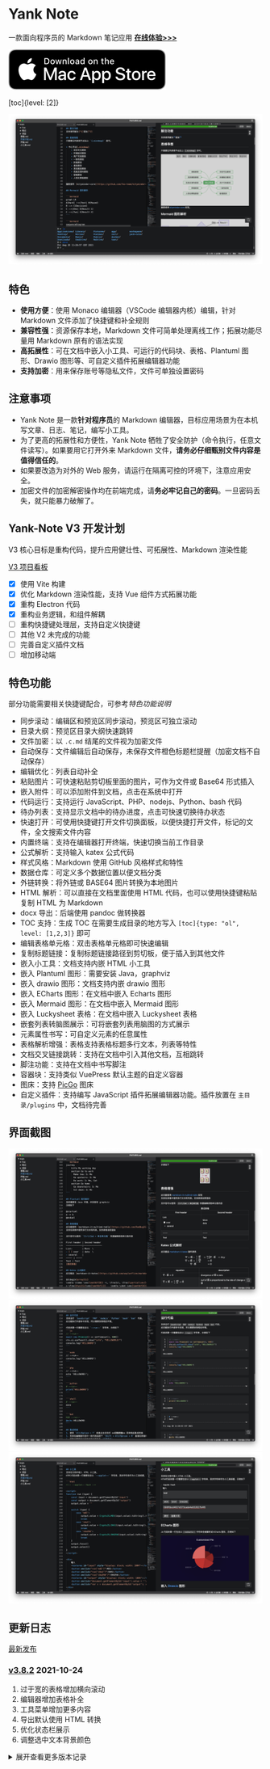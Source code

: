 # Yank Note

一款面向程序员的 Markdown 笔记应用 **[在线体验>>>](https://yn-phi.vercel.app/)**

[![Download](./help/mas_en.svg?.inline)](https://apps.apple.com/cn/app/yank-note/id1551528618)

[toc]{level: [2]}

![截图](./help/1.png)

## 特色

- **使用方便**：使用 Monaco 编辑器（VSCode 编辑器内核）编辑，针对 Markdown 文件添加了快捷键和补全规则
- **兼容性强**：资源保存本地，Markdown 文件可简单处理离线工作；拓展功能尽量用 Markdown 原有的语法实现
- **高拓展性**：可在文档中嵌入小工具、可运行的代码块、表格、Plantuml 图形、Drawio 图形等、可自定义插件拓展编辑器功能
- **支持加密**：用来保存账号等隐私文件，文件可单独设置密码

## 注意事项

- Yank Note 是一款**针对程序员**的 Markdown 编辑器，目标应用场景为在本机写文章、日志、笔记，编写小工具。
- 为了更高的拓展性和方便性，Yank Note 牺牲了安全防护（命令执行，任意文件读写）。如果要用它打开外来 Markdown 文件，**请务必仔细甄别文件内容是值得信任的**。
- 如果要改造为对外的 Web 服务，请运行在隔离可控的环境下，注意应用安全。
- 加密文件的加密解密操作均在前端完成，请**务必牢记自己的密码**。一旦密码丢失，就只能暴力破解了。

## Yank-Note V3 开发计划

V3 核心目标是重构代码，提升应用健壮性、可拓展性、Markdown 渲染性能

[V3 项目看板](https://github.com/purocean/yn/projects/5)

- [x] 使用 Vite 构建
- [x] 优化 Markdown 渲染性能，支持 Vue 组件方式拓展功能
- [x] 重构 Electron 代码
- [x] 重构业务逻辑，和组件解耦
- [ ] 重构快捷键处理层，支持自定义快捷键
- [ ] 其他 V2 未完成的功能
- [ ] 完善自定义插件文档
- [ ] 增加移动端

## 特色功能

部分功能需要相关快捷键配合，可参考*特色功能说明*

- 同步滚动：编辑区和预览区同步滚动，预览区可独立滚动
- 目录大纲：预览区目录大纲快速跳转
- 文件加密：以 `.c.md` 结尾的文件视为加密文件
- 自动保存：文件编辑后自动保存，未保存文件橙色标题栏提醒（加密文档不自动保存）
- 编辑优化：列表自动补全
- 粘贴图片：可快速粘贴剪切板里面的图片，可作为文件或 Base64 形式插入
- 嵌入附件：可以添加附件到文档，点击在系统中打开
- 代码运行：支持运行 JavaScript、PHP、nodejs、Python、bash 代码
- 待办列表：支持显示文档中的待办进度，点击可快速切换待办状态
- 快速打开：可使用快捷键打开文件切换面板，以便快捷打开文件，标记的文件，全文搜索文件内容
- 内置终端：支持在编辑器打开终端，快速切换当前工作目录
- 公式解析：支持输入 katex 公式代码
- 样式风格：Markdown 使用 GitHub 风格样式和特性
- 数据仓库：可定义多个数据位置以便文档分类
- 外链转换：将外链或 BASE64 图片转换为本地图片
- HTML 解析：可以直接在文档里面使用 HTML 代码，也可以使用快捷键粘贴复制 HTML 为 Markdown
- docx 导出：后端使用 pandoc 做转换器
- TOC 支持：生成 TOC 在需要生成目录的地方写入 `[toc]{type: "ol", level: [1,2,3]}` 即可
- 编辑表格单元格：双击表格单元格即可快速编辑
- 复制标题链接：复制标题链接路径到剪切板，便于插入到其他文件
- 嵌入小工具：文档支持内嵌 HTML 小工具
- 嵌入 Plantuml 图形：需要安装 Java，graphviz
- 嵌入 drawio 图形：文档支持内嵌 drawio 图形
- 嵌入 ECharts 图形：在文档中嵌入 Echarts 图形
- 嵌入 Mermaid 图形：在文档中嵌入 Mermaid 图形
- 嵌入 Luckysheet 表格：在文档中嵌入 Luckysheet 表格
- 嵌套列表转脑图展示：可将嵌套列表用脑图的方式展示
- 元素属性书写：可自定义元素的任意属性
- 表格解析增强：表格支持表格标题多行文本，列表等特性
- 文档交叉链接跳转：支持在文档中引入其他文档，互相跳转
- 脚注功能：支持在文档中书写脚注
- 容器块：支持类似 VuePress 默认主题的自定义容器
- 图床：支持 [PicGo](https://picgo.github.io/PicGo-Doc/) 图床
- 自定义插件：支持编写 JavaScript 插件拓展编辑器功能。插件放置在 `主目录/plugins` 中，文档待完善

## 界面截图

![截图](./help/2.png)
![截图](./help/3.png)
![截图](./help/4.png)

## 更新日志

[最新发布](https://github.com/purocean/yn/releases)

### [v3.8.2](https://github.com/purocean/yn/releases/tag/v3.8.2) 2021-10-24
1. 过于宽的表格增加横向滚动
2. 编辑器增加表格补全
3. 工具菜单增加更多内容
4. 导出默认使用 HTML 转换
5. 优化状态栏展示
6. 调整选中文本背景颜色

<details>
<summary>展开查看更多版本记录</summary>

### [v3.8.0](https://github.com/purocean/yn/releases/tag/v3.8.0) 2021-10-23
1. 增加 PicGo 图床支持
2. 文档没有目录时候隐藏目录按钮
3. 微调界面样式
4. 插件开发：`ctx` 增加 `lib`，可以使用一些安装的 npm 模块
5. 插件开发：新增临时文件接口
6. 插件开发：增加 `ON_PASTE_IMAGE` 钩子事件，用以拦截粘贴图片行为

### [v3.7.1](https://github.com/purocean/yn/releases/tag/v3.7.1) 2021-10-21
1. 新增自定义容器块功能
2. 预览界面目录新增固定按钮
3. 终端优化：新增收起按钮、状态栏新增快速切换终端按钮
4. 上传附件和图片功能优化：增加多选、文件名保留原始文件名、路径增加 `./`
5. 快捷键说明放置在单独文档

### [v3.6.9](https://github.com/purocean/yn/releases/tag/v3.6.9) 2021-10-13
1. 微调样式

### [v3.6.8](https://github.com/purocean/yn/releases/tag/v3.6.8) 2021-09-30
1. 新增自定义图片尺寸功能
2. 链接图标不使用背景方式，便于打印
3. 微调样式

### [v3.6.7](https://github.com/purocean/yn/releases/tag/v3.6.7) 2021-09-18
1. 优化链接图标
2. 优化省略协议的链接解析
3. HTML 解析支持多行注释

### [v3.6.5](https://github.com/purocean/yn/releases/tag/v3.6.5) 2021-09-16
1. 调整强制插入新行快捷键
2. 外部链接增加小图标
3. 修复表格鼠标悬停样式问题

### [v3.6.4](https://github.com/purocean/yn/releases/tag/v3.6.4) 2021-09-09
1. 调整脚注展示
2. 修复目录动画闪烁问题
3. 修复终端中执行退出判定

### [v3.6.2](https://github.com/purocean/yn/releases/tag/v3.6.2) 2021-09-08
1. 增加复制代码块按钮
2. 增加清空代码运行结果按钮
3. 标题锚点不再增加 `h-` 前缀
4. 微调 UI

### [v3.6.1](https://github.com/purocean/yn/releases/tag/v3.6.1) 2021-09-06
1. 导出功能支持使用 Markdown 直接转换
2. Chrome 93 固定强调色
3. 优化输入建议

### [v3.6.0](https://github.com/purocean/yn/releases/tag/v3.6.0) 2021-09-01
1. 增强导出功能，支持导出多种格式

### [v3.5.7](https://github.com/purocean/yn/releases/tag/v3.5.7) 2021-08-26
1. 微调界面配色
2. 插件目录下的文件现在可以被访问
3. 编辑器上下文菜单增加粘贴相关功能
4. 优化内置终端语言判断和路径解析逻辑

### [v3.5.6](https://github.com/purocean/yn/releases/tag/v3.5.6) 2021-08-20
1. 微调界面配色
2. 在内存中缓存代码运行结果

### [v3.5.5](https://github.com/purocean/yn/releases/tag/v3.5.5) 2021-08-18
1. 微调界面配色
2. 图片支持行内模式展示

### [v3.5.3](https://github.com/purocean/yn/releases/tag/v3.5.3) 2021-08-15
1. 修复点击配置菜单不工作问题
2. 修复一些 UI 展示问题
3. 优化一些交互体验

### [v3.5.2](https://github.com/purocean/yn/releases/tag/v3.5.2) 2021-08-06
1. 浏览器中使用时候隐藏标题栏
2. 文档标签增加状态指示
4. 修复保存加密文件取消输入密码内容被还原问题
3. 修复一些 UI 展示问题
5. 优化一些交互体验

### [v3.5.1](https://github.com/purocean/yn/releases/tag/v3.5.1) 2021-08-05
1. 调整界面基础字体为系统字体
2. 增加单独保存预览窗口滚动条位置
3. drawio 图形增加重载按钮
4. 修复复制标题链接有可能丢失 / 问题
5. 修复演示模式预览图片按 Esc 退出演示模式问题
6. 修复 drawio 网络慢的时候不能调整高度问题
7. 修复某些情况下切换演示模式页面样式不正确问题

### [v3.5.0](https://github.com/purocean/yn/releases/tag/v3.5.0) 2021-08-03
1. 新增导航菜单，前进后退功能
2. 优化预览模式点击交互

### [v3.4.2](https://github.com/purocean/yn/releases/tag/v3.4.2) 2021-08-02
1. 修复表格行号展示
2. 修复 Esc 快捷键冲突问题
3. 调整 macOS 上快捷键展示

### [v3.4.1](https://github.com/purocean/yn/releases/tag/v3.4.1) 2021-08-01
1. 新增演示模式
2. 新增隐藏编辑器功能
3. 优化状态栏菜单展示

### [v3.3.7](https://github.com/purocean/yn/releases/tag/v3.3.7) 2021-07-19
1. 修复帮助菜单不工作问题
2. 修复工具转换外链图片菜单不工作问题

### [v3.3.6](https://github.com/purocean/yn/releases/tag/v3.3.6) 2021-07-16
1. 微调样式
2. 修复快捷键相关问题

### [v3.3.5](https://github.com/purocean/yn/releases/tag/v3.3.5) 2021-07-14
1. 微调样式
2. 图片预览去掉播放按钮
3. 修复 Safari 不能打开嵌入页面问题
4. 修复对话框输入框意外触发确认问题

### [v3.3.4](https://github.com/purocean/yn/releases/tag/v3.3.4) 2021-07-13
1. 修复终端主题不正确和不能正确初始化问题
2. 修复终端不能正确初始化问题
3. 修复表格不能插入图表问题

### [v3.3.3](https://github.com/purocean/yn/releases/tag/v3.3.3) 2021-07-13
1. 嵌入文档表格增加统计栏
2. 修复表格保存校验问题
3. 修复标签颜色不正确问题

### [v3.3.2](https://github.com/purocean/yn/releases/tag/v3.3.2) 2021-07-13
1. 增加浅色主题
2. 增加 Luckysheet 表格嵌入
3. 优化应用窗口使用体验

### [v3.2.2](https://github.com/purocean/yn/releases/tag/v3.2.2) 2021-07-09
1. 优化文件切换体验，降低闪烁
2. HTML 小工具增加 ctx
3. 修复在终端中运行代码快捷键不正确
4. 修复本文档调整锚点不工作问题

### [v3.2.1](https://github.com/purocean/yn/releases/tag/v3.2.1) 2021-07-08
1. 运行代码功能支持运行浏览器 JS 代码
2. 修正 Windows 更新报错问题
3. 修复编辑器菜单“终端运行”菜单行为
4. 调整标题仓库名展示位置

### [v3.2.0](https://github.com/purocean/yn/releases/tag/v3.2.0) 2021-07-08
1. 编辑器增加右键菜单
2. 增加 Markdown 语法补全
3. 修复 Mermaid 图形编辑不能及时更新问题
4. 插件可拓展 Monaco Editor 功能
5. 重构编辑器相关代码

### [v3.1.2](https://github.com/purocean/yn/releases/tag/v3.1.2) 2021-07-06
1. 插件 ctx 新增 api 接口
2. 调整运行代码样式

### [v3.1.1](https://github.com/purocean/yn/releases/tag/v3.1.1) 2021-07-05
1. 增加图片预览功能

### [v3.1.0](https://github.com/purocean/yn/releases/tag/v3.1.0) 2021-07-05
1. 增加转换文档的提示
2. 调整标题栏文件保存状态展示
3. 重构业务逻辑，和组件解耦

### [v3.0.3](https://github.com/purocean/yn/releases/tag/v3.0.3) 2021-06-30
1. 优化添加仓库交互

### [v3.0.2](https://github.com/purocean/yn/releases/tag/v3.0.2) 2021-06-28
1. 调整标题保存状态
2. 修复可能不能打开终端问题

### [v3.0.1](https://github.com/purocean/yn/releases/tag/v3.0.1) 2021-06-27
1. 修复 Electron Scheme 模式下可能上传文件不成功问题

### [v3.0.0](https://github.com/purocean/yn/releases/tag/v3.0.0) 2021-06-27
1. 大幅优化 Markdown 渲染性能，编辑更流畅
2. 修复部分遗留问题，增强 Katex 公式渲染，文件相对路径解析
3. 新增工具菜单
4. 修复 Ubuntu 上不展示应用图标问题

### [v2.9.10](https://github.com/purocean/yn/releases/tag/v2.9.10) 2021-06-16
1. 增加双击编辑表格单元格功能

### [v2.9.9](https://github.com/purocean/yn/releases/tag/v2.9.9) 2021-06-10
1. 修复 Scheme 模式下终端不能使用问题

### [v2.9.8](https://github.com/purocean/yn/releases/tag/v2.9.8) 2021-06-10
1. 应用中打开页面增加 Scheme 模式

### [v2.9.7](https://github.com/purocean/yn/releases/tag/v2.9.7) 2021-06-09
1. 修复在终端中打开路径错误问题

### [v2.9.6](https://github.com/purocean/yn/releases/tag/v2.9.6) 2021-06-07
1. 修正 macOS 更新升级问题

### [v2.9.5](https://github.com/purocean/yn/releases/tag/v2.9.5) 2021-06-07
1. 新增窗口应用菜单
2. 增加添加仓库提示，弃用默认仓库

### [v2.9.4](https://github.com/purocean/yn/releases/tag/v2.9.4) 2021-06-06
1. 优化 macOS 上标题栏使用体验
2. 更换 macOS 应用图标

### [v2.9.3](https://github.com/purocean/yn/releases/tag/v2.9.3) 2021-06-04
1. 关闭全部标签时候，忽略固定的标签
2. 修正某些情况下标签排序不正确问题

### [v2.9.2](https://github.com/purocean/yn/releases/tag/v2.9.2) 2021-06-03
1. 新增固定标签页功能

### [v2.9.1](https://github.com/purocean/yn/releases/tag/v2.9.1) 2021-06-02
1. 新增脑图保留上次使用布局
2. 修正 macOS 更新升级错误问题

### [v2.9.0](https://github.com/purocean/yn/releases/tag/v2.9.0) 2021-05-29
1. 新增设置面板，更方便添加仓库
2. 微调部分控件的颜色和动画速度

### [v2.8.3](https://github.com/purocean/yn/releases/tag/v2.8.3) 2021-05-29
1. 修正长时间运行后静态文件不能访问问题
2. 修正应用选中文字颜色不正确问题
3. 应用增加编辑菜单，以支持 macOS 上的复制粘贴快捷键
4. 微调滚动条样式

### [v2.8.2](https://github.com/purocean/yn/releases/tag/v2.8.2) 2021-05-09
1. 修正快捷键判断问题
2. 升级 Electron 版本到 11.4.5

### [v2.8.1](https://github.com/purocean/yn/releases/tag/v2.8.1) 2021-04-28
1. 修正目录树菜单不正确问题
2. 修正状态栏菜单无子菜单不能点击问题

### [v2.8.0](https://github.com/purocean/yn/releases/tag/v2.8.0) 2021-04-27
1. 增加自定义插件功能
2. 微调窗口管理逻辑

### [v2.7.2](https://github.com/purocean/yn/releases/tag/v2.7.2) 2021-04-09
1. 优化 macOS 上的窗口体验

### [v2.7.1](https://github.com/purocean/yn/releases/tag/v2.7.1) 2021-04-08
1. 升级 Electron 到 11.4.2
2. 增加 Mac arm64 打包

### [v2.6.1](https://github.com/purocean/yn/releases/tag/v2.6.1) 2021-03-04
1. 修正一点界面问题
2. 调整 macOS 升级逻辑

### [v2.6.0](https://github.com/purocean/yn/releases/tag/v2.6.0) 2021-03-04
1. 内部功能插件化，增强拓展性
2. 微调界面样式
3. 修复复制代码快捷键不正确问题

### [v2.5.5](https://github.com/purocean/yn/releases/tag/v2.5.5) 2021-02-03
1. 调整预览文字选择颜色

### [v2.5.4](https://github.com/purocean/yn/releases/tag/v2.5.4) 2021-01-31
1. 调整 macOS 上应用边框样式
2. macOS 打包增加签名公证
3. 调整打包流程
4. 替换 plantuml 库

### [v2.5.1](https://github.com/purocean/yn/releases/tag/v2.5.1) 2021-01-17
1. 支持 macOS
2. 调整部分快捷键

### [v2.4.11](https://github.com/purocean/yn/releases/tag/v2.4.11) 2020-12-21
1. 修复不能导出 docx 问题
2. 修复大纲目录高度不正确

### [v2.4.10](https://github.com/purocean/yn/releases/tag/v2.4.10) 2020-12-16
1. 优化脑图使用体验

### [v2.4.9](https://github.com/purocean/yn/releases/tag/v2.4.9) 2020-12-15
1. 增加大纲列表脑图展示功能

### [v2.4.7](https://github.com/purocean/yn/releases/tag/v2.4.7) 2020-12-02
1. 修复编辑表格跨列单元格问题

### [v2.4.6](https://github.com/purocean/yn/releases/tag/v2.4.6) 2020-11-26
1. 增加编辑单元格内容功能

### [v2.4.5](https://github.com/purocean/yn/releases/tag/v2.4.5) 2020-11-26
1. 移除代码表格的悬停样式

### [v2.4.4](https://github.com/purocean/yn/releases/tag/v2.4.4) 2020-11-25
1. 更改 TOC 标号样式

### [v2.4.3](https://github.com/purocean/yn/releases/tag/v2.4.3) 2020-11-25
1. 表格新增悬停样式：行号，突出当前行

### [v2.4.2](https://github.com/purocean/yn/releases/tag/v2.4.2) 2020-11-20
1. 新增同步渲染按钮
2. 调整打印样式

### [v2.4.1](https://github.com/purocean/yn/releases/tag/v2.4.1) 2020-10-27
1. 在 Electron 环境中开启缩放页面功能

### [v2.4.0](https://github.com/purocean/yn/releases/tag/v2.4.0) 2020-10-26
1. Vue 框架升级到 3.0
2. 升级 Electron 版本
3. 升级前端依赖，更好的支持 Mermaid 图形

### [v2.3.8](https://github.com/purocean/yn/releases/tag/v2.3.8) 2020-09-01
1. 增加开机自动启动功能

### [v2.3.7](https://github.com/purocean/yn/releases/tag/v2.3.7) 2020-08-03
1. 优化预览鼠标事件响应

### [v2.3.6](https://github.com/purocean/yn/releases/tag/v2.3.6) 2020-06-30
1. 升级 Electron 到 9.0.5

### [v2.3.5](https://github.com/purocean/yn/releases/tag/v2.3.5) 2020-06-29
1. 增加脚注功能

### [v2.3.4](https://github.com/purocean/yn/releases/tag/v2.3.4) 2020-06-28
1. 优化图片相对链接解析
2. 优化转换外链图片为本地图片功能

### [v2.3.3](https://github.com/purocean/yn/releases/tag/v2.3.3) 2020-06-11
1. 修正标题过长导致大纲目录样式异常

### [v2.3.2](https://github.com/purocean/yn/releases/tag/v2.3.2) 2020-04-27
1. 调整启动命令行参数

### [v2.3.1](https://github.com/purocean/yn/releases/tag/v2.3.1) 2020-04-27
1. 增加配置监听端口命令行参数 `--port=8080`

### [v2.3.0](https://github.com/purocean/yn/releases/tag/v2.3.0) 2020-04-27
1. 增加启动命令行参数

### [v2.2.11](https://github.com/purocean/yn/releases/tag/v2.2.11) 2020-04-20
1. Drawio 文件渲染增加翻页按钮

### [v2.2.10](https://github.com/purocean/yn/releases/tag/v2.2.10) 2020-04-07
1. 新增粘贴图片为 Base64 形式快捷键 `Ctrl + B + V`
2. 更改粘贴富文本为 Markdown 快捷键为 `Ctrl + M + V`

### [v2.2.9](https://github.com/purocean/yn/releases/tag/v2.2.9) 2020-03-17
1. 修复公式解析问题

### [v2.2.8](https://github.com/purocean/yn/releases/tag/v2.2.8) 2020-03-13
1. 增加切换编辑器标签快捷键 `Ctrl + Alt + Left/Right`

### [v2.2.7](https://github.com/purocean/yn/releases/tag/v2.2.7) 2020-01-19
1. 调整渲染的表格宽度

### [v2.2.6](https://github.com/purocean/yn/releases/tag/v2.2.6) 2020-01-16
1. 修复插入文档名称问题

### [v2.2.5](https://github.com/purocean/yn/releases/tag/v2.2.5) 2020-01-14
1. 修复 frontend yarn.lock 问题

### [v2.2.4](https://github.com/purocean/yn/releases/tag/v2.2.4) 2020-01-14
1. 修复 frontend yarn.lock 问题

### [v2.2.3](https://github.com/purocean/yn/releases/tag/v2.2.3) 2020-01-13
1. 增加复制行内代码功能

### [v2.2.2](https://github.com/purocean/yn/releases/tag/v2.2.2) 2019-12-27
1. 修复快速打开面板小问题

### [v2.2.1](https://github.com/purocean/yn/releases/tag/v2.2.1) 2019-12-26
1. 修复跳转中文路径处理
1. 优化插入文档文件链接

### [v2.2.0](https://github.com/purocean/yn/releases/tag/v2.2.0) 2019-12-25
1. 增加文档之间跳转功能
1. 增加复制文档标题链接功能
1. 调整文档插入选择面板
1. 修复高分辨率下目录树箭头消失问题

### [v2.1.1](https://github.com/purocean/yn/releases/tag/v2.1.1) 2019-12-24
1. 增加在当前目录创建文件菜单
1. 限制快捷跳转列表数量以提高性能
1. 标题栏最大化窗口后移除尺寸调节

### [v2.1.0](https://github.com/purocean/yn/releases/tag/v2.1.0) 2019-11-29
1. 增加多标签同时打开多个文件

### [v2.0.2](https://github.com/purocean/yn/releases/tag/v2.0.2) 2019-11-21
1. 修复相对链接解析
1. 图片增加背景色便于透明图片的阅读

### [v2.0.1](https://github.com/purocean/yn/releases/tag/v2.0.1) 2019-11-20
1. 增加 2.0 计划
1. Electron 打包
1. 增加 HTML 小工具渲染
1. 增加特色功能说明和示例
1. 目录树自动定位文件
1. 目录树增加右键菜单
1. 目录树和集成终端增加拖动调整尺寸功能
1. 使用自定义 UI 控件代替浏览器阻塞性弹出框，优化界面样式，提升交互体验
1. 默认仓库数据和配置改为在 `<home>/yank-note` 下保存
1. 重构前端代码便于拓展
1. 前端重构文件接口

### [v1.23.0](https://github.com/purocean/yn/releases/tag/v1.23.0) 2019-07-09
1. 增加转换所有外链图片到本地功能 `Ctrl + Alt + L`

### [v1.22.0](https://github.com/purocean/yn/releases/tag/v1.22.0) 2019-05-20
1. 增加粘贴 html 富文本功能 `Ctrl + B + V`
1. 增加插入文档快捷键 `Ctrl + Alt + I`
1. 修复 vue cli 3 打包错误
1. 修复图片链接转义
1. 搜索排除 node_modules
1. 上传文件目录优化

### [v1.21.0](https://github.com/purocean/yn/releases/tag/v1.21.0) 2019-05-03
1. 调整抓取图片到本地的逻辑
1. 优化目录树样式
1. 目录树排除 node_modules
1. eslint 规则调整

### [v1.20.0](https://github.com/purocean/yn/releases/tag/v1.20.0) 2019-04-18
1. 无功能变化，前端使用 vue cli 3

### [v1.19.0](https://github.com/purocean/yn/releases/tag/v1.19.0) 2019-04-15
1. 增加终端打开目录功能 `Ctrl + Alt + 单击目录`
1. 增加刷新目录树功能 `Ctrl + Alt + 单击目录`

### [v1.18.2](https://github.com/purocean/yn/releases/tag/v1.18.2) 2019-03-21
1. 保存加密文件密码不一致时增加提示
1. 修复样式问题

### [v1.18.1](https://github.com/purocean/yn/releases/tag/v1.18.1) 2019-03-01
1. 修复目录样式
1. 修复代码块样式

### [v1.18.0](https://github.com/purocean/yn/releases/tag/v1.18.0) 2019-02-28
1. 代码块增加行号显示
1. 支持统一文档锚点跳转
1. 移除 `Mermaid` 支持
1. 优化打印样式
1. 优化行内代码样式

### [v1.17.0](https://github.com/purocean/yn/releases/tag/v1.17.0) 2019-02-20
1. 支持 `ECharts` 图形
1. `Ctrl + Alt + R` 在内置终端中运行选中代码

### [v1.16.2](https://github.com/purocean/yn/releases/tag/v1.16.2) 2019-02-18
1. 文件树增加操作说明
1. 新增/重命名文件后打开新文件

### [v1.16.1](https://github.com/purocean/yn/releases/tag/v1.16.1) 2019-02-17
1. 修复打印样式

### [v1.16.0](https://github.com/purocean/yn/releases/tag/v1.16.0) 2019-02-16
1. 增加 Readme 展示
1. 处理终端退出逻辑

### [v1.15.1](https://github.com/purocean/yn/releases/tag/v1.15.1) 2019-02-14
1. 更新 UI
1. 内置终端增加 windows 适配

### [v1.15.0](https://github.com/purocean/yn/releases/tag/v1.15.0) 2019-02-13
1. 增加内置终端
1. 运行代码支持在内置终端运行

### [v1.14.0](https://github.com/purocean/yn/releases/tag/v1.14.0) 2019-01-16
1. 上传附件增加日期
1. 快速跳转改用模糊搜索并高亮匹配项

### [v1.13.1](https://github.com/purocean/yn/releases/tag/v1.13.1) 2019-01-14
1. 修复 hr 标签样式

### [v1.13.0](https://github.com/purocean/yn/releases/tag/v1.13.0) 2019-01-05
1. 增加 toc
1. 增加返回顶部按钮

### [v1.12.0](https://github.com/purocean/yn/releases/tag/v1.12.0) 2019-01-03
1. 增加连接行快捷键 `Ctrl + J`
1. 增加转换大小写快捷键 `Ctrl + K, Ctrl + U` `Ctrl + K, Ctrl + L`

### [v1.11.0](https://github.com/purocean/yn/releases/tag/v1.11.0) 2019-01-02
1. 切换编辑器自动换行：`Alt + W` 或点击状态栏 `切换换行` 按钮

### [v1.10.0](https://github.com/purocean/yn/releases/tag/v1.10.0) 2018-12-24
1. 文件列表自然排序
1. 文件目录增加子项目数量显示

### [v1.9.0](https://github.com/purocean/yn/releases/tag/v1.9.0) 2018-11-12
1. 增加切换文档预览功能

### [v1.8.0](https://github.com/purocean/yn/releases/tag/v1.8.0) 2018-08-29
1. 增加在系统中打开文件/目录功能 `Ctrl + 双击文件/目录`

### [v1.6](https://github.com/purocean/yn/releases/tag/v1.6) 2018-08-22
1. 修复部分样式不和谐
1. 修复打开新文件编辑器滚动位置不正确
1. 增加将外链或 BASE64 图片转换为本地图片功能
1. 优化代码高亮在暗色主题下的展示
1. 渲染链接默认在新标签打开

### [v1.5.2](https://github.com/purocean/yn/releases/tag/v1.5.2) 2018-08-13
1. 优化输入数字列表体验
1. 增加直接插入回车和Tab的快捷键
1. 确保文件最后有空行
1. 文件跳转按照最近打开文件排序

### [v1.5.1](https://github.com/purocean/yn/releases/tag/v1.5.1) 2018-08-06
1. 修复打开上一次文件bug

### [v1.5](https://github.com/purocean/yn/releases/tag/v1.5) 2018-08-06
1. 增加状态栏
1. 添加多仓库支持

### [v1.4](https://github.com/purocean/yn/releases/tag/v1.4) 2018-08-02
1. 增加全文搜索功能
1. 修复公式定位问题

### [v1.3](https://github.com/purocean/yn/releases/tag/v1.3) 2018-08-02
1. 增加待办记录时间
1. 增加 bat 脚本运行
1. 优化使用体验

### [v1.2](https://github.com/purocean/yn/releases/tag/v1.2) 2018-07-30
1. 增加待办进度条展示

### [v1.1](https://github.com/purocean/yn/releases/tag/v1.1) 2018-07-29
1. 修复若干问题
1. 增加附件插入
1. 调整为暗色主题
1. 图片新标签预览
1. 增加文件筛选面板 Ctrl + p

</details>
